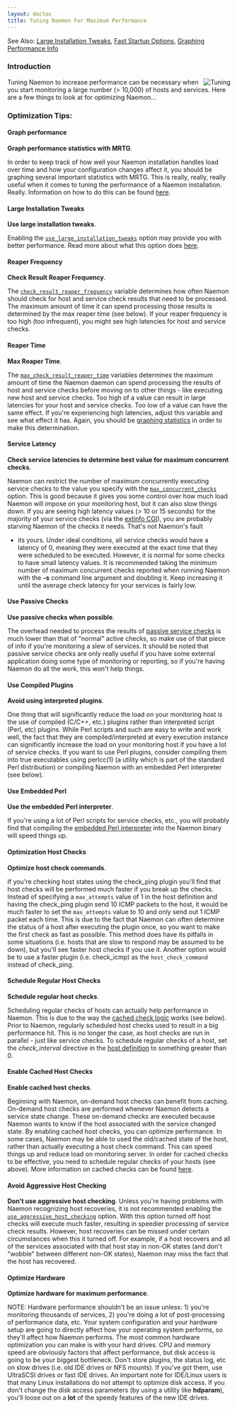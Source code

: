 ```yaml
---
layout: doctoc
title: Tuning Naemon For Maximum Performance
---
```


<span class="glyphicon glyphicon-arrow-right"></span> See Also: <a href="largeinstalltweaks.html">Large Installation Tweaks</a>,
<a href="faststartup.html">Fast Startup Options</a>, <a href="mrtggraphs.html">Graphing Performance Info</a>



### Introduction

<img src="images/tuning.png" border="0" style="float: right; clear: both;" alt="Tuning" title="Tuning">

Tuning Naemon to increase performance can be necessary when
you start monitoring a large number (> 10,000) of hosts and services. Here are
a few things to look at for optimizing Naemon...



### Optimization Tips:

#### Graph performance

<b>Graph performance statistics with MRTG</b>.

In order to keep track of how well your Naemon installation handles load over
time and how your configuration changes affect it, you should be graphing
several important statistics with MRTG. This is really, really, really useful
when it comes to tuning the performance of a Naemon installation. Really.
Information on how to do this can be found <a href="mrtggraphs.html">here</a>.



#### Large Installation Tweaks

<b>Use large installation tweaks</b>.

Enabling the <a href="configmain.html#use_large_installation_tweaks">`use_large_installation_tweaks`</a>
option may provide you with better performance. Read more about what this
option does <a href="largeinstalltweaks.html">here</a>.



#### Reaper Frequency

<b>Check Result Reaper Frequency</b>.

The <a href="configmain.html#check_result_reaper_frequency">`check_result_reaper_frequency`</a>
variable determines how often Naemon should check for host and service check
results that need to be processed. The maximum amount of time it can spend
processing those results is determined by the max reaper time (see below). If
your reaper frequency is too high (too infrequent), you might see high
latencies for host and service checks.



#### Reaper Time

<b>Max Reaper Time</b>.

The <a href="configmain.html#max_check_result_reaper_time">`max_check_result_reaper_time`</a>
variables determines the maximum amount of time the Naemon daemon can spend
processing the results of host and service checks before moving on to other
things - like executing new host and service checks. Too high of a value can
result in large latencies for your host and service checks. Too low of a value
can have the same effect. If you're experiencing high latencies, adjust this
variable and see what effect it has. Again, you should be <a
href="mrtggraphs.html">graphing statistics</a> in order to make this
determination.



#### Service Latency

<b>Check service latencies to determine best value for maximum concurrent checks</b>.

Naemon can restrict the number of maximum concurrently executing service checks
to the value you specify with the <a href="configmain.html#max_concurrent_checks">`max_concurrent_checks`</a> option.
This is good because it gives you some control over how much load Naemon will
impose on your monitoring host, but it can also slow things down. If you are
seeing high latency values (> 10 or 15 seconds) for the majority of your
service checks (via the <a href="cgis.html#extinfo_cgi">extinfo CGI</a>), you
are probably starving Naemon of the checks it needs. That's not Naemon's fault
- its yours. Under ideal conditions, all service checks would have a latency
of 0, meaning they were executed at the exact time that they were scheduled to
be executed. However, it is normal for some checks to have small latency
values. It is recommended taking the minimum number of maximum concurrent
checks reported when running Naemon with the <b>-s</b> command line argument
and doubling it. Keep increasing it until the average check latency for your
services is fairly low.



#### Use Passive Checks

<b>Use passive checks when possible</b>.

The overhead needed to process the results of <a href="passivechecks.html">passive
 service checks</a> is much lower than that of "normal" active checks, so make
use of that piece of info if you're monitoring a slew of services. It should
be noted that passive service checks are only really useful if you have some
external application doing some type of monitoring or reporting, so if you're
having Naemon do all the work, this won't help things.



#### Use Compiled Plugins

<b>Avoid using interpreted plugins</b>.

One thing that will significantly reduce the load on your monitoring host is
the use of compiled (C/C++, etc.) plugins rather than interpreted script (Perl,
etc) plugins. While Perl scripts and such are easy to write and work well, the
fact that they are compiled/interpreted at every execution instance can
significantly increase the load on your monitoring host if you have a lot of
service checks. If you want to use Perl plugins, consider compiling them into
true executables using perlcc(1) (a utility which is part of the standard Perl
distribution) or compiling Naemon with an embedded Perl interpreter (see
below).



#### Use Embedded Perl

<b>Use the embedded Perl interpreter</b>.

If you're using a lot of Perl scripts for service checks, etc., you will
probably find that compiling the <a href="embeddedperl.html">embedded Perl
interpreter</a> into the Naemon binary will speed things up.



#### Optimization Host Checks

<b>Optimize host check commands</b>.

If you're checking host states using the check_ping plugin you'll find that
host checks will be performed much faster if you break up the checks. Instead
of specifying a `max_attempts` value of 1 in the host definition and
having the check_ping plugin send 10 ICMP packets to the host, it would be much
faster to set the `max_attempts` value to 10 and only send out 1 ICMP
packet each time. This is due to the fact that Naemon can often determine the
status of a host after executing the plugin once, so you want to make the first
check as fast as possible. This method does have its pitfalls in some
situations (i.e. hosts that are slow to respond may be assumed to be down), but
you'll see faster host checks if you use it. Another option would be to use a
faster plugin (i.e. check_icmp) as the `host_check_command` instead of
check_ping.



#### Schedule Regular Host Checks

<b>Schedule regular host checks</b>.

Scheduling regular checks of hosts can actually help performance in Naemon.
This is due to the way the <a href="cachedchecks.html">cached check logic</a>
works (see below). Prior to Naemon, regularly scheduled host checks used to
result in a big performance hit. This is no longer the case, as host checks
are run in parallel - just like service checks. To schedule regular checks of
a host, set the <i>check_interval</i> directive in the <a
href="objectdefinitions.html#host">host definition</a> to something greater
than 0.



#### Enable Cached Host Checks

<b>Enable cached host checks</b>.

Beginning with Naemon, on-demand host checks can benefit from caching.
On-demand host checks are performed whenever Naemon detects a service state
change. These on-demand checks are executed because Naemon wants to know if
the host associated with the service changed state. By enabling cached host
checks, you can optimize performance. In some cases, Naemon may be able to
used the old/cached state of the host, rather than actually executing a host
check command. This can speed things up and reduce load on monitoring server.
In order for cached checks to be effective, you need to schedule regular checks
of your hosts (see above). More information on cached checks can be found <a
href="cachedchecks.html">here</a>.



#### Avoid Aggressive Host Checking

<b>Don't use aggressive host checking</b>.
Unless you're having problems with Naemon recognizing host recoveries, it is
not recommended enabling the <a
href="configmain.html#use_agressive_host_checking">`use_aggressive_host_checking`</a>
option. With this option turned off host checks will execute much faster,
resulting in speedier processing of service check results. However, host
recoveries can be missed under certain circumstances when this it turned off.
For example, if a host recovers and all of the services associated with that
host stay in non-OK states (and don't "wobble" between different non-OK
states), Naemon may miss the fact that the host has recovered.



#### Optimize Hardware

<b>Optimize hardware for maximum performance</b>.

NOTE: Hardware performance shouldn't be an issue unless: 1) you're monitoring
thousands of services, 2) you're doing a lot of post-processing of performance
data, etc. Your system configuration and your hardware setup are going to
directly affect how your operating system performs, so they'll affect how
Naemon performs. The most common hardware optimization you can make is with
your hard drives. CPU and memory speed are obviously factors that affect
performance, but disk access is going to be your biggest bottleneck. Don't
store plugins, the status log, etc on slow drives (i.e. old IDE drives or NFS
mounts). If you've got them, use UltraSCSI drives or fast IDE drives. An
important note for IDE/Linux users is that many Linux installations do not
attempt to optimize disk access. If you don't change the disk access
parameters (by using a utility like <b>hdparam</b>), you'll loose out on a
<b>lot</b> of the speedy features of the new IDE drives.
